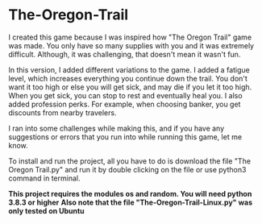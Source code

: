 # The-Oregon-Trail

I created this game because I was inspired how "The Oregon Trail" game was made. You only have so many supplies with you and it was extremely difficult. Although, it was challenging, that doesn't mean it wasn't fun.

In this version, I added different variations to the game. I added a fatigue level, which increases everything you continue down the trail. You don't want it too high or else you will get sick, and may die if you let it too high. When you get sick, you can stop to rest and eventually heal you. I also added profession perks. For example, when choosing banker, you get discounts from nearby travelers.

I ran into some challenges while making this, and if you have any suggestions or errors that you run into while running this game, let me know.

To install and run the project, all you have to do is download the file "The Oregon Trail.py" and run it by double clicking on the file or use python3 command in terminal.

**This project requires the modules os and random. You will need python 3.8.3 or higher**
**Also note that the file "The-Oregon-Trail-Linux.py" was only tested on Ubuntu**
